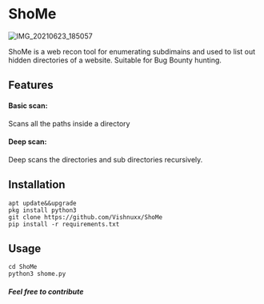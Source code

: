 
# ShoMe

![IMG_20210623_185057](https://user-images.githubusercontent.com/74808440/123103913-15062e00-d454-11eb-993a-10cee148e782.jpg)

 ShoMe is a web recon tool for enumerating subdimains and used to list out hidden directories of a website.
Suitable for Bug Bounty hunting.
## Features
  #### Basic scan:
  Scans all the paths inside a directory
  #### Deep scan:
 Deep scans the directories and sub directories recursively.

## Installation
    apt update&&upgrade
    pkg install python3
    git clone https://github.com/Vishnuxx/ShoMe
    pip install -r requirements.txt

## Usage
    cd ShoMe
    python3 shome.py


##### Feel free to contribute
